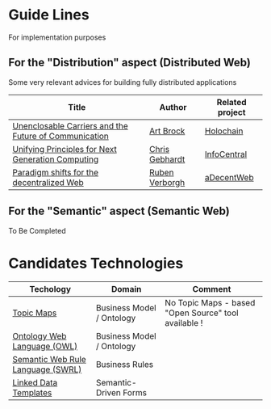 Guide Lines
==
For implementation purposes

For the "Distribution" aspect (Distributed Web)
-

Some very relevant advices for building fully distributed applications

<table>
    <thead>
        <tr>
            <th>Title</th>
            <th>Author</th>
            <th>Related project</th>
        </tr>
    </thead>
    <tbody>
        <tr>
            <td><a href="https://medium.com/holochain/unenclosable-carriers-and-the-future-of-communication-4ac6045ac894">Unenclosable Carriers and the Future of Communication</a></td>
            <td><a href="https://twitter.com/artbrock">Art Brock</a></td>
            <td><a href="https://holochain.org/">Holochain</a></td></td>
        </tr>
        <tr>
            <td><a href="https://infocentral.org/drafts/PrinciplesDraft.html#use-only-hash-based-identity-and-referencing-for-persistent-data">Unifying Principles for Next Generation Computing</a></td>
            <td><a href="https://twitter.com/ChrisGebhardtIC">Chris Gebhardt</a></td>
            <td><a href="https://infocentral.org/">InfoCentral</a></td>
        </tr>
        <tr>
            <td><a href="https://ruben.verborgh.org/blog/2017/12/20/paradigm-shifts-for-the-decentralized-web/">Paradigm shifts for the decentralized Web</a></td>
            <td><a href="https://twitter.com/RubenVerborgh">Ruben Verborgh</a></td>
            <td><a href="https://adecentweb.org/">aDecentWeb</a></td>
        </tr>
    </tbody>
</table>

For the "Semantic" aspect (Semantic Web)
-
To Be Completed

Candidates Technologies
==

<table>
    <thead>
        <tr>
            <th>Techology</th>
            <th>Domain</th>
            <th>Comment</th>
        </tr>
    </thead>
    <tbody>
        <tr>
            <td><a href="https://en.wikipedia.org/wiki/Topic_map">Topic Maps</a></td>
            <td>Business Model / Ontology</td>
            <td>No Topic Maps - based "Open Source" tool available !</td>
        </tr>
        <tr>
            <td><a href="https://www.w3.org/OWL/">Ontology Web Language (OWL)</a></td>
            <td>Business Model / Ontology</td>
            <td></td>
        </tr>
        <tr>
            <td><a href="https://www.w3.org/Submission/SWRL/">Semantic Web Rule Language  (SWRL)</a></td>
            <td>Business Rules</td>
            <td></td>
        </tr>
        <tr>
            <td><a href="https://github.com/AtomGraph/Linked-Data-Templates">Linked Data Templates</a></td>
            <td>Semantic-Driven Forms</td>
            <td></td>
        </tr>
    </tbody>
</table>

